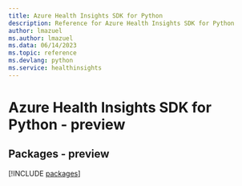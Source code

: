 ```yaml
---
title: Azure Health Insights SDK for Python
description: Reference for Azure Health Insights SDK for Python
author: lmazuel
ms.author: lmazuel
ms.data: 06/14/2023
ms.topic: reference
ms.devlang: python
ms.service: healthinsights
---
```

# Azure Health Insights SDK for Python - preview
## Packages - preview
[!INCLUDE [packages](health-insights-index.md)]